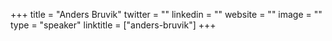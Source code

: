 +++
title = "Anders Bruvik"
twitter = ""
linkedin = ""
website = ""
image = ""
type = "speaker"
linktitle = ["anders-bruvik"]
+++


